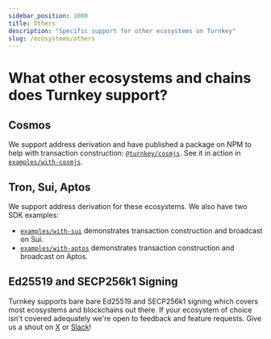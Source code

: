 ```yaml
---
sidebar_position: 1000
title: Others
description: "Specific support for other ecosystems on Turnkey"
slug: /ecosystems/others
---
```


# What other ecosystems and chains does Turnkey support?

## Cosmos

We support address derivation and have published a package on NPM to help with transaction construction: [`@turnkey/cosmjs`](https://www.npmjs.com/package/@turnkey/cosmjs). See it in action in [`examples/with-cosmjs`](https://github.com/tkhq/sdk/tree/main/examples/with-cosmjs).

## Tron, Sui, Aptos

We support address derivation for these ecosystems. We also have two SDK examples:

- [`examples/with-sui`](https://github.com/tkhq/sdk/tree/main/examples/with-sui) demonstrates transaction construction and broadcast on Sui.
- [`examples/with-aptos`](https://github.com/tkhq/sdk/tree/main/examples/with-aptos) demonstrates transaction construction and broadcast on Aptos.

## Ed25519 and SECP256k1 Signing

Turnkey supports bare bare Ed25519 and SECP256k1 signing which covers most ecosystems and blockchains out there. If your ecosystem of choice isn't covered adequately we're open to feedback and feature requests. Give us a shout on [X](https://x.com/turnkeyhq/) or [Slack](https://join.slack.com/t/clubturnkey/shared_invite/zt-2837d2isy-gbH60kJ~XnXSSFHiqVOrqw)!
